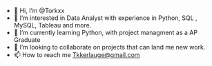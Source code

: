 - 👋 Hi, I’m @Torkxx
- 👀 I’m interested in Data Analyst with experience in Python, SQL , MySQL, Tableau and more.
- 🌱 I’m currently learning Python, with project managment as a AP Graduate
- 💞️ I’m looking to collaborate on projects that can land me new work.
- 📫 How to reach me Tkkerlauge@gmail.com

<!---
Torkxx/Torkxx is a ✨ special ✨ repository because its `README.md` (this file) appears on your GitHub profile.
You can click the Preview link to take a look at your changes.
--->
